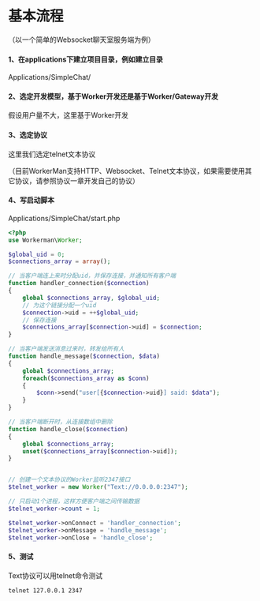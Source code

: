 # 基本流程
（以一个简单的Websocket聊天室服务端为例）

#### 1、在applications下建立项目目录，例如建立目录
Applications/SimpleChat/

#### 2、选定开发模型，基于Worker开发还是基于Worker/Gateway开发
假设用户量不大，这里基于Worker开发

#### 3、选定协议
这里我们选定telnet文本协议

（目前WorkerMan支持HTTP、Websocket、Telnet文本协议，如果需要使用其它协议，请参照协议一章开发自己的协议）

#### 4、写启动脚本
Applications/SimpleChat/start.php
```php
<?php
use Workerman\Worker;

$global_uid = 0;
$connections_array = array();

// 当客户端连上来时分配uid，并保存连接，并通知所有客户端
function handler_connection($connection)
{
    global $connections_array, $global_uid;
    // 为这个链接分配一个uid
    $connection->uid = ++$global_uid;
    // 保存连接
    $connections_array[$connection->uid] = $connection;
}

// 当客户端发送消息过来时，转发给所有人
function handle_message($connection, $data)
{
    global $connections_array;
    foreach($connections_array as $conn)
    {
        $conn->send("user[{$connection->uid}] said: $data");
    }
}

// 当客户端断开时，从连接数组中删除
function handle_close($connection)
{
    global $connections_array;
    unset($connections_array[$connection->uid]);
}


// 创建一个文本协议的Worker监听2347接口
$telnet_worker = new Worker("Text://0.0.0.0:2347");

// 只启动1个进程，这样方便客户端之间传输数据
$telnet_worker->count = 1;

$telnet_worker->onConnect = 'handler_connection';
$telnet_worker->onMessage = 'handle_message';
$telnet_worker->onClose = 'handle_close';

```

#### 5、测试
Text协议可以用telnet命令测试
```shell
telnet 127.0.0.1 2347
```
